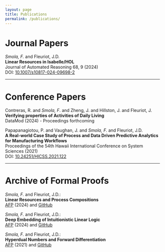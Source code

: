 ```yaml
---
layout: page
title: Publications
permalink: /publications/
---
```

# Journal Papers

_Smola, F._ and Fleuriot, J.D.  
__Linear Resources in Isabelle/HOL__  
Journal of Automated Reasoning 68, 9 (2024)  
DOI: [10.1007/s10817-024-09698-2](https://doi.org/10.1007/s10817-024-09698-2)

---

# Conference Papers

Contreras, R. and _Smola, F_. and Zheng, J. and Hillston, J. and Fleuriot, J.  
__Verifying properties of Activities of Daily Living__  
DataMod (2024) - Proceedings forthcoming

Papapanagiotou, P. and Vaughan, J. and _Smola, F._ and Fleuriot, J.D.  
__A Real-world Case Study of Process and Data Driven Predictive Analytics for Manufacturing Workflows__  
Proceedings of the 54th Hawaii International Conference on System Sciences (2021)  
DOI: [10.24251/HICSS.2021.122](https://doi.org/10.24251/HICSS.2021.122)

---

# Archive of Formal Proofs

_Smola, F._ and Fleuriot, J.D.:  
__Linear Resources and Process Compositions__  
[AFP](https://www.isa-afp.org/entries/ProcessComposition.html) (2024) and [GitHub](https://github.com/pilif0/isa-ProcessComposition)

_Smola, F._ and Fleuriot, J.D.:  
__Deep Embedding of Intuitionistic Linear Logic__  
[AFP](https://www.isa-afp.org/entries/ILL.html) (2024) and [GitHub](https://github.com/pilif0/isa-ILL)

_Smola, F._ and Fleuriot, J.D.:  
__Hyperdual Numbers and Forward Differentiation__  
[AFP](https://www.isa-afp.org/entries/Hyperdual.html) (2021) and [GitHub](https://github.com/pilif0/isa-Hyperdual/)
